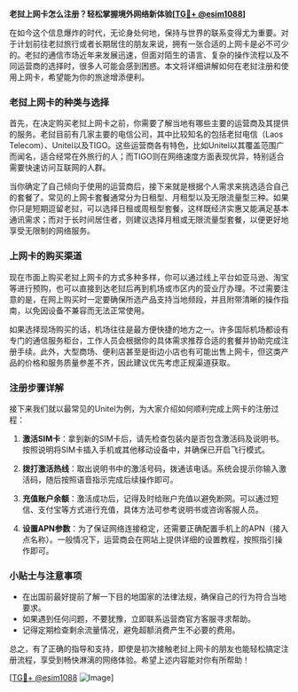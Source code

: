 **老挝上网卡怎么注册？轻松掌握境外网络新体验[[TG💪+ @esim1088](https://t.me/s/esim1088)]**

在如今这个信息爆炸的时代，无论身处何地，保持与世界的联系变得尤为重要。对于计划前往老挝旅行或者长期居住的朋友来说，拥有一张合适的上网卡是必不可少的。老挝的通信市场近年来发展迅速，但面对陌生的语言、复杂的操作流程以及不同运营商的选择时，很多人可能会感到困惑。本文将详细讲解如何在老挝注册和使用上网卡，希望能为你的旅途增添便利。

### 老挝上网卡的种类与选择

首先，在决定购买老挝上网卡之前，你需要了解当地有哪些主要的运营商及其提供的服务。老挝目前有几家主要的电信公司，其中比较知名的包括老挝电信（Laos Telecom）、Unitel以及TIGO。这些运营商各有特色，比如Unitel以其覆盖范围广而闻名，适合经常在外旅行的人；而TIGO则在网络速度方面表现优异，特别适合需要快速访问互联网的人群。

当你确定了自己倾向于使用的运营商后，接下来就是根据个人需求来挑选适合自己的套餐了。常见的上网卡套餐通常分为日租型、月租型以及无限流量型三种。如果你只是短期逗留老挝，可以选择日租或周租型套餐，这样既经济实惠又能满足基本通讯需求；而对于长时间居住者，则建议选择月租或无限流量型套餐，以便更好地享受无限制的网络服务。

### 上网卡的购买渠道

现在市面上购买老挝上网卡的方式多种多样，你可以通过线上平台如亚马逊、淘宝等进行预购，也可以直接到达老挝后再到机场或市区内的营业厅办理。不过需要注意的是，在网上购买时一定要确保所选产品支持当地频段，并且附带清晰的操作指南，以免因设备不兼容而无法正常使用。

如果选择现场购买的话，机场往往是最方便快捷的地方之一。许多国际机场都设有专门的通信服务柜台，工作人员会根据你的具体需求推荐合适的套餐并协助完成注册手续。此外，大型商场、便利店甚至是街边小店也有可能出售上网卡，但这类产品的价格和服务质量参差不齐，因此建议优先考虑正规渠道获取。

### 注册步骤详解

接下来我们就以最常见的Unitel为例，为大家介绍如何顺利完成上网卡的注册过程：

1. **激活SIM卡**：拿到新的SIM卡后，请先检查包装内是否包含激活码及说明书。按照说明将SIM卡插入手机或其他移动设备中，并确保已开启飞行模式。
   
2. **拨打激活热线**：取出说明书中的激活号码，拨通该电话。系统会提示你输入激活码，随后按照语音指示完成后续操作即可。

3. **充值账户余额**：激活成功后，记得及时给账户充值以避免断网。可以通过短信、支付宝等方式进行充值，具体方法可参考说明书或咨询客服人员。

4. **设置APN参数**：为了保证网络连接稳定，还需要正确配置手机上的APN（接入点名称）。一般情况下，运营商会在网站上提供详细的设置教程，按照指引操作即可。

### 小贴士与注意事项

- 在出国前最好提前了解一下目的地国家的法律法规，确保自己的行为符合当地要求。
- 如果遇到任何问题，不要犹豫，立即联系运营商官方客服寻求帮助。
- 记得定期检查剩余流量情况，避免超额消费产生不必要的费用。

总之，有了正确的指导和支持，即使是初次接触老挝上网卡的朋友也能轻松搞定注册流程，享受到畅快淋漓的网络体验。希望上述内容能对你有所帮助！

[[TG💪+ @esim1088](https://t.me/s/esim1088) ![Image](https://i.postimg.cc/4NQfJmqS/Snipaste-2025-05-13-00-14-12.png)]